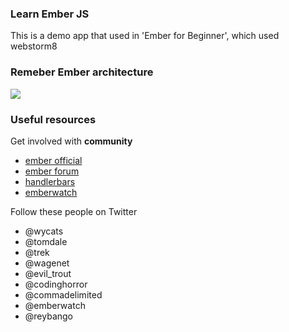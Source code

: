 ### Learn Ember JS

This is a demo app that used in 'Ember for Beginner', which used webstorm8

### Remeber Ember architecture

![](http://i61.tinypic.com/23ljer.png)

### Useful resources

Get involved with __community__

* [ember official](emberjs.com)
* [ember forum](discuss.emberjs.com)
* [handlerbars](handlebarsjs.com)
* [emberwatch](emberwatch.com)

Follow these people on Twitter

* @wycats
* @tomdale
* @trek
* @wagenet
* @evil_trout
* @codinghorror
* @commadelimited
* @emberwatch
* @reybango
